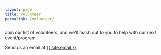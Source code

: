 ```yaml
---
layout: page
title: Volunteer
permalink: /volunteer/
---
```


Join our list of volunteers, and we'll reach out to you to help with our next event/program.

Send us an email at <a class="u-email" href="mailto:{{ site.email }}">{{ site.email }}</a>.
